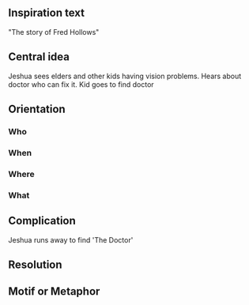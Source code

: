 
## Inspiration text
"The story of Fred Hollows"

## Central idea
 Jeshua sees elders and other kids having vision problems. Hears about doctor who can fix it. Kid goes to find doctor
 
## Orientation
### Who

### When
### Where
### What 

## Complication
Jeshua runs away to find 'The Doctor'

## Resolution

## Motif or Metaphor




